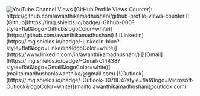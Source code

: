 
<img alt="YouTube Channel Views" src="https://img.shields.io/youtube/channel/views/UCeh1QctvANIkZfYmcYRhg6A?style=social">
[GitHub Profile Views Counter]: https://github.com/awanthikamadhushani/github-profile-views-counter
<!-- Your badges
You can use the website to generate badges: https://shields.io/
-->
[![Github](https://img.shields.io/badge/-Github-000?style=flat&logo=Github&logoColor=white)](https://github.com/awanthikamadhushani)
[![Linkedin](https://img.shields.io/badge/-LinkedIn-blue?style=flat&logo=Linkedin&logoColor=white)](https://www.linkedin.com/in/awanthikamadhushani/)
[![Gmail](https://img.shields.io/badge/-Gmail-c14438?style=flat&logo=Gmail&logoColor=white)](mailto:madhushaniawanthika/@gmail.com)
[![Outlook](https://img.shields.io/badge/-Outlook-0078D4?style=flat&logo=Microsoft-Outlook&logoColor=white)](mailto:awanthikamadhushani@outlook.com)
